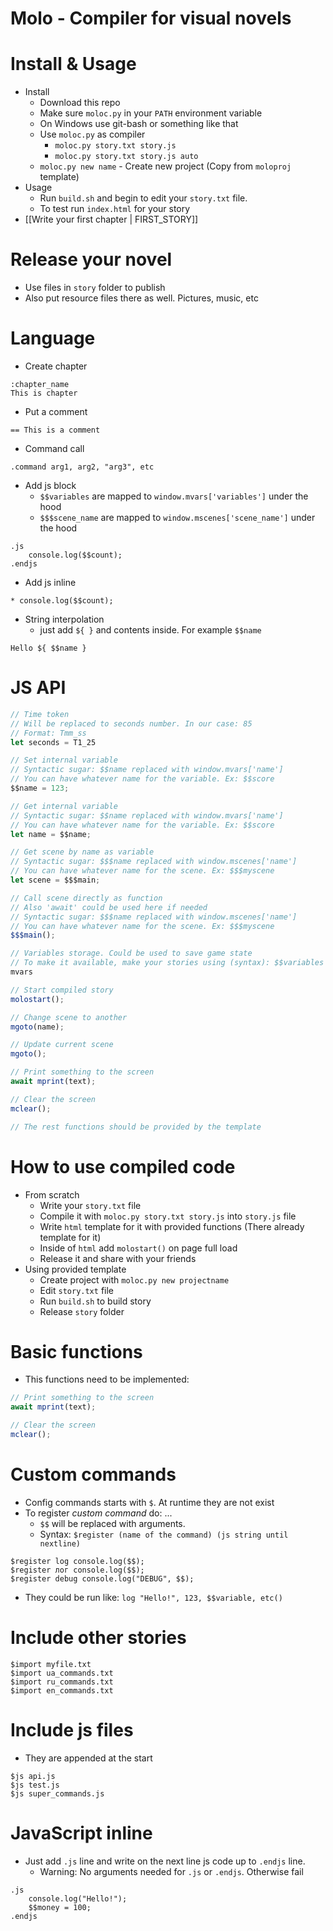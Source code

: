 # Molo - Compiler for visual novels

# Install & Usage
* Install
    * Download this repo
    * Make sure `moloc.py` in your `PATH` environment variable
    * On Windows use git-bash or something like that
    * Use `moloc.py` as compiler
        * `moloc.py story.txt story.js`
        * `moloc.py story.txt story.js auto`
    * `moloc.py new name` - Create new project (Copy from `moloproj` template)
* Usage
    * Run `build.sh` and begin to edit your `story.txt` file.
    * To test run `index.html` for your story
* [[Write your first chapter | FIRST_STORY]]

# Release your novel
* Use files in `story` folder to publish
* Also put resource files there as well. Pictures, music, etc

# Language

* Create chapter
```
:chapter_name
This is chapter
```

* Put a comment
```
== This is a comment
```

* Command call
```
.command arg1, arg2, "arg3", etc
```

* Add js block
    * `$$variables` are mapped to `window.mvars['variables']` under the hood
    * `$$$scene_name` are mapped to `window.mscenes['scene_name']` under the hood
```
.js
    console.log($$count);
.endjs
```

* Add js inline
```
* console.log($$count);
```

* String interpolation
    * just add `${ }` and contents inside. For example `$$name`
```
Hello ${ $$name }
```

# JS API
```js
// Time token
// Will be replaced to seconds number. In our case: 85
// Format: Tmm_ss
let seconds = T1_25

// Set internal variable
// Syntactic sugar: $$name replaced with window.mvars['name']
// You can have whatever name for the variable. Ex: $$score
$$name = 123;

// Get internal variable
// Syntactic sugar: $$name replaced with window.mvars['name']
// You can have whatever name for the variable. Ex: $$score
let name = $$name;

// Get scene by name as variable
// Syntactic sugar: $$$name replaced with window.mscenes['name']
// You can have whatever name for the scene. Ex: $$$myscene
let scene = $$$main;

// Call scene directly as function
// Also 'await' could be used here if needed
// Syntactic sugar: $$$name replaced with window.mscenes['name']
// You can have whatever name for the scene. Ex: $$$myscene
$$$main();

// Variables storage. Could be used to save game state
// To make it available, make your stories using (syntax): $$variables
mvars

// Start compiled story
molostart();

// Change scene to another
mgoto(name);

// Update current scene
mgoto();

// Print something to the screen
await mprint(text);

// Clear the screen
mclear();

// The rest functions should be provided by the template
```

# How to use compiled code
* From scratch
    * Write your `story.txt` file
    * Compile it with `moloc.py story.txt story.js` into `story.js` file
    * Write `html` template for it with provided functions (There already template for it)
    * Inside of `html` add `molostart()` on page full load
    * Release it and share with your friends
* Using provided template
    * Create project with `moloc.py new projectname`
    * Edit `story.txt` file
    * Run `build.sh` to build story
    * Release `story` folder

# Basic functions
* This functions need to be implemented:
```js
// Print something to the screen
await mprint(text);

// Clear the screen
mclear();
```

# Custom commands
* Config commands starts with `$`. At runtime they are not exist
* To register _custom command_ do: ...
    * `$$` will be replaced with arguments.
    * Syntax: `$register (name of the command) (js string until nextline)`
```
$register log console.log($$);
$register лог console.log($$);
$register debug console.log("DEBUG", $$);
```
* They could be run like: `log "Hello!", 123, $$variable, etc()`

# Include other stories
```
$import myfile.txt
$import ua_commands.txt
$import ru_commands.txt
$import en_commands.txt
```

# Include js files
* They are appended at the start
```
$js api.js
$js test.js
$js super_commands.js
```

# JavaScript inline
* Just add `.js` line and write on the next line js code up to `.endjs` line.
    * Warning: No arguments needed for `.js` or `.endjs`. Otherwise fail
```
.js
    console.log("Hello!");
    $$money = 100;
.endjs
```
